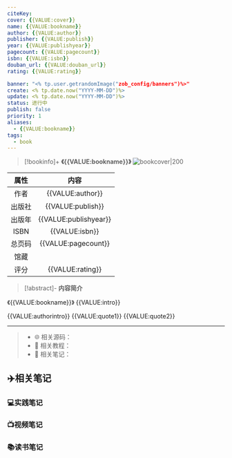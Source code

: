 ```yaml
---
citeKey: 
cover: {{VALUE:cover}}
name: {{VALUE:bookname}}
author: {{VALUE:author}}
publisher: {{VALUE:publish}}
year: {{VALUE:publishyear}}
pagecount: {{VALUE:pagecount}}
isbn: {{VALUE:isbn}}
douban_url: {{VALUE:douban_url}}
rating: {{VALUE:rating}}

banner: "<% tp.user.getrandomImage("zob_config/banners")%>"
create: <% tp.date.now("YYYY-MM-DD")%>
update: <% tp.date.now("YYYY-MM-DD")%>
status: 进行中
publish: false
priority: 1
aliases: 
  - {{VALUE:bookname}}
tags: 
  - book
---
```


> [!bookinfo]+ **《{{VALUE:bookname}}》**
> ![bookcover|200]({{VALUE:cover}})
>
|  属性  |         内容          |
|:------:|:---------------------:|
|  作者  |   {{VALUE:author}}    |
| 出版社 |   {{VALUE:publish}}   |
| 出版年 | {{VALUE:publishyear}} |
|  ISBN  |    {{VALUE:isbn}}     |
| 总页码 |  {{VALUE:pagecount}}  |
|馆藏|                       |
|  评分  |   {{VALUE:rating}}    |

> [!abstract]- **内容简介**
> 
《{{VALUE:bookname}}》
{{VALUE:intro}}

{{VALUE:authorintro}}
{{VALUE:quote1}}
{{VALUE:quote2}}

***


>- 🌐 相关源码：
>- 🚀 相关教程：
>- 📑 相关笔记：

## ✈️相关笔记

### 💻实践笔记

### 📺视频笔记

### 📚读书笔记

